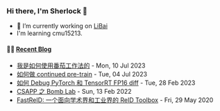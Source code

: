 ### Hi there, I'm Sherlock 👋

- 🔭 I’m currently working on [LiBai](https://github.com/Oneflow-Inc/libai)
- I'm learning cmu15213.

#### 🤹‍♀️ <a href="https://sherlock-dev.netlify.app/" target="_blank">Recent Blog</a>
<!-- blog starts -->
* [我是如何使用番茄工作法的](https://sherlock-dev.netlify.app/posts/%E6%88%91%E6%98%AF%E5%A6%82%E4%BD%95%E4%BD%BF%E7%94%A8%E7%95%AA%E8%8C%84%E5%B7%A5%E4%BD%9C%E6%B3%95%E7%9A%84/) - Mon, 10 Jul 2023
* [如何做 continued pre-train](https://sherlock-dev.netlify.app/posts/%E5%A6%82%E4%BD%95%E5%81%9A-continued-pre-train/) - Tue, 04 Jul 2023
* [如何 Debug PyTorch 和 TensorRT FP16 diff](https://sherlock-dev.netlify.app/posts/%E5%A6%82%E4%BD%95-debug-pytorch-%E5%92%8C-tensorrt-fp16-diff/) - Tue, 28 Feb 2023
* [CSAPP 之 Bomb Lab](https://sherlock-dev.netlify.app/posts/csapp-%E4%B9%8B-bomb-lab/) - Sun, 13 Feb 2022
* [FastReID: 一个面向学术界和工业界的 ReID Toolbox](https://sherlock-dev.netlify.app/posts/fastreid-%E4%B8%80%E4%B8%AA%E9%9D%A2%E5%90%91%E5%AD%A6%E6%9C%AF%E7%95%8C%E5%92%8C%E5%B7%A5%E4%B8%9A%E7%95%8C%E7%9A%84-reid-toolbox/) - Fri, 29 May 2020
<!-- blog ends -->

<!--
**L1aoXingyu/L1aoXingyu** is a ✨ _special_ ✨ repository because its `README.md` (this file) appears on your GitHub profile.

Here are some ideas to get you started:

- 🔭 I’m currently working on ...
- 🌱 I’m currently learning ...
- 👯 I’m looking to collaborate on ...
- 🤔 I’m looking for help with ...
- 💬 Ask me about ...
- 📫 How to reach me: ...
- 😄 Pronouns: ...
- ⚡ Fun fact: ...
-->
